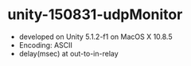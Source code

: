 # unity-150831-udpMonitor

- developed on Unity 5.1.2-f1 on MacOS X 10.8.5
- Encoding: ASCII
- delay(msec) at out-to-in-relay
 
